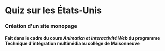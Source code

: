# Quiz sur les États-Unis
### Création d'un site monopage
#### Fait dans le cadre du cours *Animation et interactivité Web* du programme Technique d'intégration multimédia au collège de Maisonneuve
